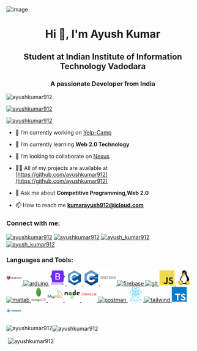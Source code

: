 ![image](https://github.com/ayushkumar912/ayushkumar912/assets/131906699/590691b5-8b66-459d-9418-f0f7492cb880)



<h1 align="center">Hi 👋, I'm Ayush Kumar</h1>
<h2 align="center">Student at 
Indian Institute of Information Technology Vadodara </h2>
<h3 align="center">A passionate Developer from India</h3>

<p align="left"> <img src="https://komarev.com/ghpvc/?username=ayushkumar912&label=Profile%20views&color=0e75b6&style=flat" alt="ayushkumar912" /> </p>

<p align="left"> <a href="https://github.com/ryo-ma/github-profile-trophy"><img src="https://github-profile-trophy.vercel.app/?username=ayushkumar912" alt="ayushkumar912" /></a> </p>

<p align="left"> <a href="https://twitter.com/ayushkumar912" target="blank"><img src="https://img.shields.io/twitter/follow/ayushkumar912?logo=twitter&style=for-the-badge" alt="ayushkumar912" /></a> </p>

- 🔭 I’m currently working on [Yelp-Camp](https://github.com/ayushkumar912/Yelp-Camp.git)

- 🌱 I’m currently learning **Web 2.0 Technology**

- 👯 I’m looking to collaborate on [Nexus](https://github.com/ayushkumar912/nexus.git)

- 👨‍💻 All of my projects are available at [https://github.com/ayushkumar912](https://github.com/ayushkumar912)

- 💬 Ask me about **Competitive Programming,Web 2.0**

- 📫 How to reach me **kumarayush912@icloud.com**

<h3 align="left">Connect with me:</h3>
<p align="left">
<a href="https://twitter.com/ayushkumar912" target="blank"><img align="center" src="https://raw.githubusercontent.com/rahuldkjain/github-profile-readme-generator/master/src/images/icons/Social/twitter.svg" alt="ayushkumar912" height="30" width="40" /></a>
<a href="https://linkedin.com/in/ayushkumar912" target="blank"><img align="center" src="https://raw.githubusercontent.com/rahuldkjain/github-profile-readme-generator/master/src/images/icons/Social/linked-in-alt.svg" alt="ayushkumar912" height="30" width="40" /></a>
<!-- <a href="https://www.codechef.com/users/ayush_kumar912" target="blank"><img align="center" src="https://cdn.jsdelivr.net/npm/simple-icons@3.1.0/icons/codechef.svg" alt="ayush_kumar912" height="30" width="40" /></a> -->
<a href="https://codeforces.com/profile/ayush_kumar912" target="blank"><img align="center" src="https://raw.githubusercontent.com/rahuldkjain/github-profile-readme-generator/master/src/images/icons/Social/codeforces.svg" alt="ayush_kumar912" height="30" width="40" /></a>
<a href="https://www.leetcode.com/ayush_kumar912" target="blank"><img align="center" src="https://raw.githubusercontent.com/rahuldkjain/github-profile-readme-generator/master/src/images/icons/Social/leet-code.svg" alt="ayush_kumar912" height="30" width="40" /></a>
</p>

<h3 align="left">Languages and Tools:</h3>
<p align="left"> <a href="https://angular.io" target="_blank" rel="noreferrer"> <img src="https://raw.githubusercontent.com/devicons/devicon/master/icons/angularjs/angularjs-original-wordmark.svg" alt="angularjs" width="40" height="40"/> </a> <a href="https://www.arduino.cc/" target="_blank" rel="noreferrer"> <img src="https://cdn.worldvectorlogo.com/logos/arduino-1.svg" alt="arduino" width="40" height="40"/> </a> <a href="https://getbootstrap.com" target="_blank" rel="noreferrer"> <img src="https://raw.githubusercontent.com/devicons/devicon/master/icons/bootstrap/bootstrap-plain-wordmark.svg" alt="bootstrap" width="40" height="40"/> </a> <a href="https://www.cprogramming.com/" target="_blank" rel="noreferrer"> <img src="https://raw.githubusercontent.com/devicons/devicon/master/icons/c/c-original.svg" alt="c" width="40" height="40"/> </a> <a href="https://www.w3schools.com/cpp/" target="_blank" rel="noreferrer"> <img src="https://raw.githubusercontent.com/devicons/devicon/master/icons/cplusplus/cplusplus-original.svg" alt="cplusplus" width="40" height="40"/> </a> <a href="https://expressjs.com" target="_blank" rel="noreferrer"> <img src="https://raw.githubusercontent.com/devicons/devicon/master/icons/express/express-original-wordmark.svg" alt="express" width="40" height="40"/> </a> <a href="https://firebase.google.com/" target="_blank" rel="noreferrer"> <img src="https://www.vectorlogo.zone/logos/firebase/firebase-icon.svg" alt="firebase" width="40" height="40"/> </a> <a href="https://git-scm.com/" target="_blank" rel="noreferrer"> <img src="https://www.vectorlogo.zone/logos/git-scm/git-scm-icon.svg" alt="git" width="40" height="40"/> </a> <a href="https://developer.mozilla.org/en-US/docs/Web/JavaScript" target="_blank" rel="noreferrer"> <img src="https://raw.githubusercontent.com/devicons/devicon/master/icons/javascript/javascript-original.svg" alt="javascript" width="40" height="40"/> </a> <a href="https://www.linux.org/" target="_blank" rel="noreferrer"> <img src="https://raw.githubusercontent.com/devicons/devicon/master/icons/linux/linux-original.svg" alt="linux" width="40" height="40"/> </a> <a href="https://www.mathworks.com/" target="_blank" rel="noreferrer"> <img src="https://upload.wikimedia.org/wikipedia/commons/2/21/Matlab_Logo.png" alt="matlab" width="40" height="40"/> </a> <a href="https://www.mongodb.com/" target="_blank" rel="noreferrer"> <img src="https://raw.githubusercontent.com/devicons/devicon/master/icons/mongodb/mongodb-original-wordmark.svg" alt="mongodb" width="40" height="40"/> </a> <a href="https://www.mysql.com/" target="_blank" rel="noreferrer"> <img src="https://raw.githubusercontent.com/devicons/devicon/master/icons/mysql/mysql-original-wordmark.svg" alt="mysql" width="40" height="40"/> </a> <a href="https://nodejs.org" target="_blank" rel="noreferrer"> <img src="https://raw.githubusercontent.com/devicons/devicon/master/icons/nodejs/nodejs-original-wordmark.svg" alt="nodejs" width="40" height="40"/> </a> <a href="https://www.oracle.com/" target="_blank" rel="noreferrer"> <img src="https://raw.githubusercontent.com/devicons/devicon/master/icons/oracle/oracle-original.svg" alt="oracle" width="40" height="40"/> </a> <a href="https://postman.com" target="_blank" rel="noreferrer"> <img src="https://www.vectorlogo.zone/logos/getpostman/getpostman-icon.svg" alt="postman" width="40" height="40"/> </a> <a href="https://reactjs.org/" target="_blank" rel="noreferrer"> <img src="https://raw.githubusercontent.com/devicons/devicon/master/icons/react/react-original-wordmark.svg" alt="react" width="40" height="40"/> </a> <a href="https://tailwindcss.com/" target="_blank" rel="noreferrer"> <img src="https://www.vectorlogo.zone/logos/tailwindcss/tailwindcss-icon.svg" alt="tailwind" width="40" height="40"/> </a> <a href="https://www.typescriptlang.org/" target="_blank" rel="noreferrer"> <img src="https://raw.githubusercontent.com/devicons/devicon/master/icons/typescript/typescript-original.svg" alt="typescript" width="40" height="40"/> </a> <a href="https://webpack.js.org" target="_blank" rel="noreferrer"> <img src="https://raw.githubusercontent.com/devicons/devicon/d00d0969292a6569d45b06d3f350f463a0107b0d/icons/webpack/webpack-original-wordmark.svg" alt="webpack" width="40" height="40"/> </a> </p>

<p><img align="left" src="https://github-readme-stats.vercel.app/api/top-langs?username=ayushkumar912&show_icons=true&locale=en&layout=compact" alt="ayushkumar912" /></p>

<p><img align="center" src="https://github-readme-streak-stats.herokuapp.com/?user=ayushkumar912&" alt="ayushkumar912" /></p>

<p>&nbsp;<img align="center" src="https://github-readme-stats.vercel.app/api?username=ayushkumar912&show_icons=true&locale=en" alt="ayushkumar912" /></p>



